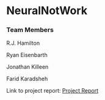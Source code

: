 # NeuralNotWork

### Team Members ###

R.J. Hamilton

Ryan Eisenbarth

Jonathan Killeen

Farid Karadsheh


Link to project report: [Project Report](https://github.com/RJIV/NeuralNotWork/blob/master/CIS365%20-%20PacMan%20Report.pdf)
